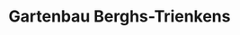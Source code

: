---
title: "Gartenbau Berghs-Trienkens"
url: /straelen/gartenbau-berghs-trienkens/
shop: Hofladen
---